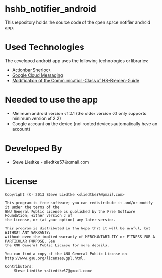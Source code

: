 hshb_notifier_android
=====================

This repository holds the source code of the open space notifier android app.

Used Technologies
=================

The developed android app uses the following technologies or libraries:

* [Actionbar Sherlock](http://actionbarsherlock.com)
* [Google Cloud Messaging](http://developer.android.com/guide/google/gcm/index.html)
* [Modification of the Communication-Class of HS-Bremen-Guide](http://code.google.com/p/hs-bremen-guide/)

Needed to use the app
=====================

* Minimum android version of 2.1 (the older version 0.1 only supports minimum version of 2.2)
* Google account on the device (not rooted devices automatically have an account)

Developed By
============

* Steve Liedtke - <sliedtke57@gmail.com>

License
=======

    Copyright (C) 2013 Steve Liedtke <sliedtke57@gmail.com>
 
	This program is free software; you can redistribute it and/or modify it under the terms of the 
	GNU General Public License as published by the Free Software Foundation; either version 3 of 
	the License, or (at your option) any later version.
	 
	This program is distributed in the hope that it will be useful, but WITHOUT ANY WARRANTY; 
	without even the implied warranty of MERCHANTABILITY or FITNESS FOR A PARTICULAR PURPOSE. See 
	the GNU General Public License for more details.

	You can find a copy of the GNU General Public License on http://www.gnu.org/licenses/gpl.html.

	Contributors:
		Steve Liedtke <sliedtke57@gmail.com>
